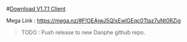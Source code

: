 #[Download V1.7.1 Client](https://mega.nz/#F!OEAjwJ5Q!xEwlGEqc0Ttaz7uNt0RZig)

Mega Link : https://mega.nz/#F!OEAjwJ5Q!xEwlGEqc0Ttaz7uNt0RZig 



> TODO : Push release to new Danphe github repo. 